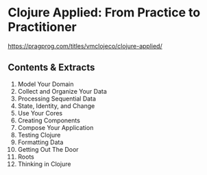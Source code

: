 # Clojure Applied: From Practice to Practitioner

https://pragprog.com/titles/vmclojeco/clojure-applied/

## Contents & Extracts

1. Model Your Domain
2. Collect and Organize Your Data
3. Processing Sequential Data
4. State, Identity, and Change
5. Use Your Cores
6. Creating Components
7. Compose Your Application
8. Testing Clojure
9. Formatting Data
10. Getting Out The Door
11. Roots
12. Thinking in Clojure
